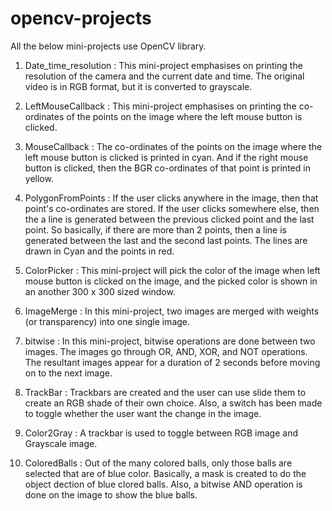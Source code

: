 # opencv-projects

All the below mini-projects use OpenCV library.

1) Date_time_resolution : This mini-project emphasises on printing the resolution of the camera and the current date and time. 
The original video is in RGB format, but it is converted to grayscale.

2) LeftMouseCallback : This mini-project emphasises on printing the co-ordinates of the points on the image where the left mouse
button is clicked.

3) MouseCallback : The co-ordinates of the points on the image where the left mouse button is clicked is printed in cyan. And if the
right mouse button is clicked, then the BGR co-ordinates of that point is printed in yellow.

4) PolygonFromPoints : If the user clicks anywhere in the image, then that point's co-ordinates are stored. If the user clicks somewhere
else, then the a line is generated between the previous clicked point and the last point. So basically, if there are more than 2 points, then a 
line is generated between the last and the second last points. The lines are drawn in Cyan and the points in red.

5) ColorPicker : This mini-project will pick the color of the image when left mouse button is clicked on the image, and the picked color is shown in 
an another 300 x 300 sized window.

6) ImageMerge : In this mini-project, two images are merged with weights (or transparency) into one single image.

7) bitwise : In this mini-project, bitwise operations are done between two images. The images go through OR, AND, XOR, and NOT operations.
The resultant images appear for a duration of 2 seconds before moving on to the next image.

8) TrackBar : Trackbars are created and the user can use slide them to create an RGB shade of their own choice. Also, a switch has been made to toggle 
whether the user want the change in the image.

9) Color2Gray : A trackbar is used to toggle between RGB image and Grayscale image.

10) ColoredBalls : Out of the many colored balls, only those balls are selected that are of blue color. Basically, a mask is created to do the object dection of blue clored balls. Also, a bitwise AND operation is done on the image to show the blue balls.
